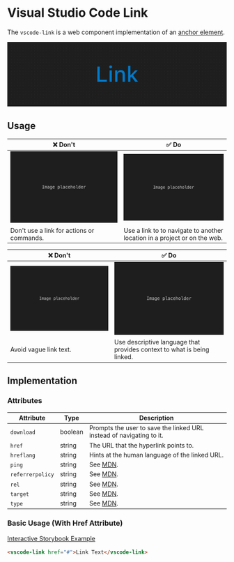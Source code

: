 # Visual Studio Code Link

The `vscode-link` is a web component implementation of an [anchor element](https://developer.mozilla.org/en-US/docs/Web/HTML/Element/a).

![Link hero](/docs/assets/link-hero.png)

## Usage

| ❌ Don't                                               | ✅ Do                                                                     |
| ------------------------------------------------------ | ------------------------------------------------------------------------- |
| ![Image placeholder](/docs/assets/img-placeholder.png) | ![Image placeholder](/docs/assets/img-placeholder.png)                    |
| Don't use a link for actions or commands.              | Use a link to to navigate to another location in a project or on the web. |

| ❌ Don't                                               | ✅ Do                                                                   |
| ------------------------------------------------------ | ----------------------------------------------------------------------- |
| ![Image placeholder](/docs/assets/img-placeholder.png) | ![Image placeholder](/docs/assets/img-placeholder.png)                  |
| Avoid vague link text.                                 | Use descriptive language that provides context to what is being linked. |

## Implementation

### Attributes

| Attribute        | Type    | Description                                                                        |
| ---------------- | ------- | ---------------------------------------------------------------------------------- |
| `download`       | boolean | Prompts the user to save the linked URL instead of navigating to it.               |
| `href`           | string  | The URL that the hyperlink points to.                                              |
| `hreflang`       | string  | Hints at the human language of the linked URL.                                     |
| `ping`           | string  | See [MDN](https://developer.mozilla.org/en-US/docs/Web/HTML/Element/a#attributes). |
| `referrerpolicy` | string  | See [MDN](https://developer.mozilla.org/en-US/docs/Web/HTML/Element/a#attributes). |
| `rel`            | string  | See [MDN](https://developer.mozilla.org/en-US/docs/Web/HTML/Element/a#attributes). |
| `target`         | string  | See [MDN](https://developer.mozilla.org/en-US/docs/Web/HTML/Element/a#attributes). |
| `type`           | string  | See [MDN](https://developer.mozilla.org/en-US/docs/Web/HTML/Element/a#attributes). |

### Basic Usage (With Href Attribute)

[Interactive Storybook Example](https://microsoft.github.io/vscode-webview-ui-toolkit/?path=/story/library-link--default)

```html
<vscode-link href="#">Link Text</vscode-link>
```
